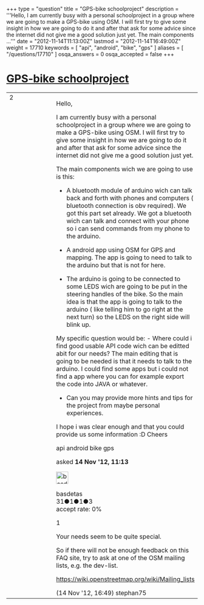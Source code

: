 +++
type = "question"
title = "GPS-bike schoolproject"
description = '''Hello, I am currently busy with a personal schoolproject in a group where we are going to make a GPS-bike using OSM. I will first try to give some insight in how we are going to do it and after that ask for some advice since the internet did not give me a good solution just yet. The main components ...'''
date = "2012-11-14T11:13:00Z"
lastmod = "2012-11-14T16:49:00Z"
weight = 17710
keywords = [ "api", "android", "bike", "gps" ]
aliases = [ "/questions/17710" ]
osqa_answers = 0
osqa_accepted = false
+++

<div class="headNormal">

# [GPS-bike schoolproject](/questions/17710/gps-bike-schoolproject)

</div>

<div id="main-body">

<div id="askform">

<table id="question-table" style="width:100%;">
<colgroup>
<col style="width: 50%" />
<col style="width: 50%" />
</colgroup>
<tbody>
<tr>
<td style="width: 30px; vertical-align: top"><div class="vote-buttons">
<span id="post-17710-upvote" class="ajax-command post-vote up" rel="nofollow" title="I like this post (click again to cancel)"> </span>
<div id="post-17710-score" class="post-score" title="current number of votes">
2
</div>
<span id="post-17710-downvote" class="ajax-command post-vote down" rel="nofollow" title="I dont like this post (click again to cancel)"> </span> <span id="favorite-mark" class="ajax-command favorite-mark" rel="nofollow" title="mark/unmark this question as favorite (click again to cancel)"> </span>
<div id="favorite-count" class="favorite-count">
&#10;</div>
</div></td>
<td><div id="item-right">
<div class="question-body">
<p>Hello,</p>
<p>I am currently busy with a personal schoolproject in a group where we are going to make a GPS-bike using OSM. I will first try to give some insight in how we are going to do it and after that ask for some advice since the internet did not give me a good solution just yet.</p>
<p>The main components wich we are going to use is this:</p>
<ul>
<li><p>A bluetooth module of arduino wich can talk back and forth with phones and computers ( bluetooth connection is obv required). We got this part set already. We got a bluetooth wich can talk and connect with your phone so i can send commands from my phone to the arduino.</p></li>
<li><p>A android app using OSM for GPS and mapping. The app is going to need to talk to the arduino but that is not for here.</p></li>
<li><p>The arduino is going to be connected to some LEDS wich are going to be put in the steering handles of the bike. So the main idea is that the app is going to talk to the arduino ( like telling him to go right at the next turn) so the LEDS on the right side will blink up.</p></li>
</ul>
<p>My specific question would be: - Where could i find good usable API code wich can be editted abit for our needs? The main editing that is going to be needed is that it needs to talk to the arduino. I could find some apps but i could not find a app where you can for example export the code into JAVA or whatever.</p>
<ul>
<li>Can you may provide more hints and tips for the project from maybe personal experiences.</li>
</ul>
<p>I hope i was clear enough and that you could provide us some information :D Cheers</p>
</div>
<div id="question-tags" class="tags-container tags">
<span class="post-tag tag-link-api" rel="tag" title="see questions tagged &#39;api&#39;">api</span> <span class="post-tag tag-link-android" rel="tag" title="see questions tagged &#39;android&#39;">android</span> <span class="post-tag tag-link-bike" rel="tag" title="see questions tagged &#39;bike&#39;">bike</span> <span class="post-tag tag-link-gps" rel="tag" title="see questions tagged &#39;gps&#39;">gps</span>
</div>
<div id="question-controls" class="post-controls">
&#10;</div>
<div class="post-update-info-container">
<div class="post-update-info post-update-info-user">
<p>asked <strong>14 Nov '12, 11:13</strong></p>
<img src="https://secure.gravatar.com/avatar/3545c13932716d2fa81f5cf44457b7ff?s=32&amp;d=identicon&amp;r=g" class="gravatar" width="32" height="32" alt="basdetas&#39;s gravatar image" />
<p><span>basdetas</span><br />
<span class="score" title="31 reputation points">31</span><span title="1 badges"><span class="badge1">●</span><span class="badgecount">1</span></span><span title="1 badges"><span class="silver">●</span><span class="badgecount">1</span></span><span title="3 badges"><span class="bronze">●</span><span class="badgecount">3</span></span><br />
<span class="accept_rate" title="Rate of the user&#39;s accepted answers">accept rate:</span> <span title="basdetas has no accepted answers">0%</span></p>
</div>
</div>
<div id="comments-container-17710" class="comments-container">
<span id="17714"></span>
<div id="comment-17714" class="comment">
<div id="post-17714-score" class="comment-score">
1
</div>
<div class="comment-text">
<p>Your needs seem to be quite special.</p>
<p>So if there will not be enough feedback on this FAQ site, try to ask at one of the OSM mailing lists, e.g. the dev-list.</p>
<p><a href="https://wiki.openstreetmap.org/wiki/Mailing_lists">https://wiki.openstreetmap.org/wiki/Mailing_lists</a></p>
</div>
<div id="comment-17714-info" class="comment-info">
<span class="comment-age">(14 Nov '12, 16:49)</span> <span class="comment-user userinfo">stephan75</span>
</div>
</div>
</div>
<div id="comment-tools-17710" class="comment-tools">
&#10;</div>
<div class="clear">
&#10;</div>
<div id="comment-17710-form-container" class="comment-form-container">
&#10;</div>
<div class="clear">
&#10;</div>
</div></td>
</tr>
</tbody>
</table>

</div>

</div>

